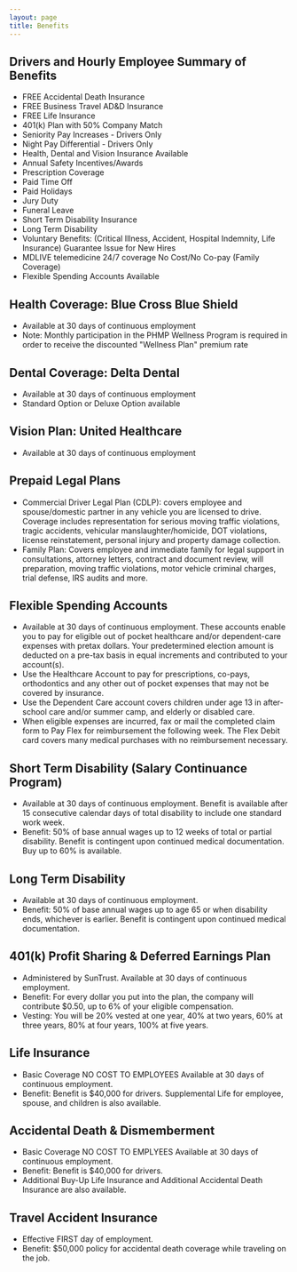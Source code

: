 ```yaml
---
layout: page
title: Benefits
---
```


## Drivers and Hourly Employee Summary of Benefits

* FREE Accidental Death Insurance
* FREE Business Travel AD&amp;D Insurance
* FREE Life Insurance
* 401(k) Plan with 50% Company Match
* Seniority Pay Increases - Drivers Only
* Night Pay Differential - Drivers Only
* Health, Dental and Vision Insurance Available
* Annual Safety Incentives/Awards
* Prescription Coverage
* Paid Time Off
* Paid Holidays
* Jury Duty
* Funeral Leave
* Short Term Disability Insurance
* Long Term Disability
* Voluntary Benefits: (Critical Illness, Accident, Hospital Indemnity, Life Insurance) Guarantee Issue for New Hires
* MDLIVE telemedicine 24/7 coverage No Cost/No Co-pay (Family Coverage)
* Flexible Spending Accounts Available

## Health Coverage: Blue Cross Blue Shield

* Available at 30 days of continuous employment
* Note: Monthly participation in the PHMP Wellness Program is required in order to receive the discounted "Wellness Plan" premium rate

## Dental Coverage: Delta Dental

* Available at 30 days of continuous employment
* Standard Option or Deluxe Option available

## Vision Plan: United Healthcare

* Available at 30 days of continuous employment

## Prepaid Legal Plans

* Commercial Driver Legal Plan (CDLP): covers employee and spouse/domestic partner in any vehicle you are licensed to drive. Coverage includes representation for serious moving traffic violations, tragic accidents, vehicular manslaughter/homicide, DOT violations, license reinstatement, personal injury and property damage collection.
* Family Plan: Covers employee and immediate family for legal support in consultations, attorney letters, contract and document review, will preparation, moving traffic violations, motor vehicle criminal charges, trial defense, IRS audits and more.

## Flexible Spending Accounts

* Available at 30 days of continuous employment. These accounts enable you to pay for eligible out of pocket healthcare and/or dependent-care expenses with pretax dollars. Your predetermined election amount is deducted on a pre-tax basis in equal increments and contributed to your account(s).
* Use the Healthcare Account to pay for prescriptions, co-pays, orthodontics and any other out of pocket expenses that may not be covered by insurance.
* Use the Dependent Care account covers children under age 13 in after-school care and/or summer camp, and elderly or disabled care.
* When eligible expenses are incurred, fax or mail the completed claim form to Pay Flex for reimbursement the following week. The Flex Debit card covers many medical purchases with no reimbursement necessary.

## Short Term Disability (Salary Continuance Program)

* Available at 30 days of continuous employment. Benefit is available after 15 consecutive calendar days of total disability to include one standard work week.
* Benefit: 50% of base annual wages up to 12 weeks of total or partial disability. Benefit is contingent upon continued medical documentation. Buy up to 60% is available.

## Long Term Disability

* Available at 30 days of continuous employment.
* Benefit: 50% of base annual wages up to age 65 or when disability ends, whichever is earlier. Benefit is contingent upon continued medical documentation.

## 401(k) Profit Sharing & Deferred Earnings Plan

* Administered by SunTrust. Available at 30 days of continuous employment.
* Benefit: For every dollar you put into the plan, the company will contribute $0.50, up to 6% of your eligible compensation.
* Vesting: You will be 20% vested at one year, 40% at two years, 60% at three years, 80% at four years, 100% at five years.

## Life Insurance

* Basic Coverage NO COST TO EMPLOYEES Available at 30 days of continuous employment.
* Benefit: Benefit is $40,000 for drivers. Supplemental Life for employee, spouse, and children is also available.

## Accidental Death & Dismemberment

* Basic Coverage NO COST TO EMPLYEES Available at 30 days of continuous employment.
* Benefit: Benefit is $40,000 for drivers.
* Additional Buy-Up Life Insurance and Additional Accidental Death Insurance are also available.

## Travel Accident Insurance

* Effective FIRST day of employment.
* Benefit: $50,000 policy for accidental death coverage while traveling on the job.
